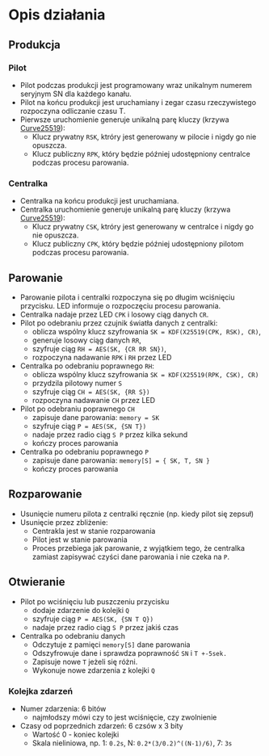 # Opis działania

## Produkcja

### Pilot
* Pilot podczas produkcji jest programowany wraz unikalnym numerem seryjnym SN dla każdego kanału.
* Pilot na końcu produkcji jest uruchamiany i zegar czasu rzeczywistego rozpoczyna odliczanie czasu T.
* Pierwsze uruchomienie generuje unikalną parę kluczy (krzywa [Curve25519](https://en.wikipedia.org/wiki/Curve25519)):
  * Klucz prywatny `RSK`, ktróry jest generowany w pilocie i nigdy go nie opuszcza.
  * Klucz publiczny `RPK`, który będzie później udostępniony centralce podczas procesu parowania.
  
### Centralka
* Centralka na końcu produkcji jest uruchamiana.
* Centralka uruchomienie generuje unikalną parę kluczy (krzywa [Curve25519](https://en.wikipedia.org/wiki/Curve25519)):
  * Klucz prywatny `CSK`, ktróry jest generowany w centralce i nigdy go nie opuszcza.
  * Klucz publiczny `CPK`, który będzie później udostępniony pilotom podczas procesu parowania.

## Parowanie
* Parowanie pilota i centralki rozpoczyna się po długim wciśnięciu przycisku. LED informuje o rozpoczęciu procesu parowania.
* Centralka nadaje przez LED `CPK` i losowy ciąg danych `CR`.
* Pilot po odebraniu przez czujnik światła danych z centralki:
  * oblicza wspólny klucz szyfrowania `SK = KDF(X25519(CPK, RSK), CR)`,
  * generuje losowy ciąg danych `RR`,
  * szyfruje ciąg `RH = AES(SK, {CR RR SN})`,
  * rozpoczyna nadawanie `RPK` i `RH` przez LED
* Centralka po odebraniu poprawnego `RH`:
  * oblicza wspólny klucz szyfrowania `SK = KDF(X25519(RPK, CSK), CR)`
  * przydzila pilotowy numer `S`
  * szyfruje ciąg `CH = AES(SK, {RR S})`
  * rozpoczyna nadawanie `CH` przez LED
* Pilot po odebraniu poprawnego `CH`
  * zapisuje dane parowania: `memory = SK`
  * szyfruje ciąg `P = AES(SK, {SN T})`
  * nadaje przez radio ciąg `S P` przez kilka sekund
  * kończy proces parowania
* Centralka po odebraniu poprawnego `P`
  * zapisuje dane parowania: `memory[S] = { SK, T, SN }`
  * kończy proces parowania

## Rozparowanie
* Usunięcie numeru pilota z centralki ręcznie (np. kiedy pilot się zepsuł)
* Usunięcie przez zbliżenie:
  * Centrakla jest w stanie rozparowania
  * Pilot jest w stanie parowania
  * Proces przebiega jak parowanie, z wyjątkiem tego, że centralka zamiast zapisywać czyści dane parowania i nie czeka na `P`.

## Otwieranie
* Pilot po wciśnięciu lub puszczeniu przycisku
  * dodaje zdarzenie do kolejki `Q`
  * szyfruje ciąg `P = AES(SK, {SN T Q})`
  * nadaje przez radio ciąg `S P` przez jakiś czas
* Centralka po odebraniu danych
  * Odczytuje z pamięci `memory[S]` dane parowania
  * Odszyfrowuje dane i sprawdza poprawność `SN` i `T +-5sek.`
  * Zapisuje nowe `T` jeżeli się różni.
  * Wykonuje nowe zdarzenia z kolejki `Q`

### Kolejka zdarzeń
* Numer zdarzenia: 6 bitów 
  * najmłodszy mówi czy to jest wciśnięcie, czy zwolnienie
* Czasy od poprzednich zdarzeń: 6 czsów x 3 bity
  * Wartość 0 - koniec kolejki
  * Skala nieliniowa, np. 1: `0.2s`, N: `0.2*(3/0.2)^((N-1)/6)`, 7: `3s`

